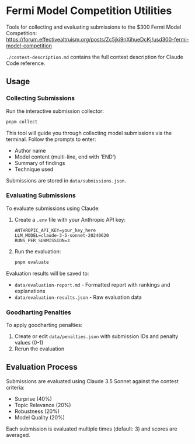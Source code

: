 # Fermi Model Competition Utilities

Tools for collecting and evaluating submissions to the $300 Fermi Model Competition:
https://forum.effectivealtruism.org/posts/Zc5jki9nXihueDcKj/usd300-fermi-model-competition

`./contest-description.md` contains the full contest description for Claude Code reference.

## Usage

### Collecting Submissions

Run the interactive submission collector:

```bash
pnpm collect
```

This tool will guide you through collecting model submissions via the terminal. Follow the prompts to enter:

- Author name
- Model content (multi-line, end with 'END')
- Summary of findings
- Technique used

Submissions are stored in `data/submissions.json`.

### Evaluating Submissions

To evaluate submissions using Claude:

1. Create a `.env` file with your Anthropic API key:

   ```
   ANTHROPIC_API_KEY=your_key_here
   LLM_MODEL=claude-3-5-sonnet-20240620
   RUNS_PER_SUBMISSION=3
   ```

2. Run the evaluation:
   ```bash
   pnpm evaluate
   ```

Evaluation results will be saved to:

- `data/evaluation-report.md` - Formatted report with rankings and explanations
- `data/evaluation-results.json` - Raw evaluation data

### Goodharting Penalties

To apply goodharting penalties:

1. Create or edit `data/penalties.json` with submission IDs and penalty values (0-1)
2. Rerun the evaluation

## Evaluation Process

Submissions are evaluated using Claude 3.5 Sonnet against the contest criteria:

- Surprise (40%)
- Topic Relevance (20%)
- Robustness (20%)
- Model Quality (20%)

Each submission is evaluated multiple times (default: 3) and scores are averaged.
